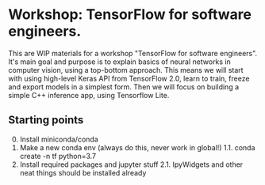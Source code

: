 # Workshop: TensorFlow for software engineers.

This are WIP materials for a workshop "TensorFlow for software engineers". It's main goal and purpose is to explain basics of neural networks in computer vision, using a top-bottom approach.
This means we will start with using high-level Keras API from TensorFlow 2.0, learn to train, freeze and export models in a simplest form. Then we will focus on building a simple C++ inference app, using Tensorflow Lite. 

## Starting points
0. Install miniconda/conda
1. Make a new conda env (always do this, never work in global!)
1.1. conda create -n tf python=3.7
2. Install required packages and jupyter stuff
2.1. IpyWidgets and other neat things should be installed already

